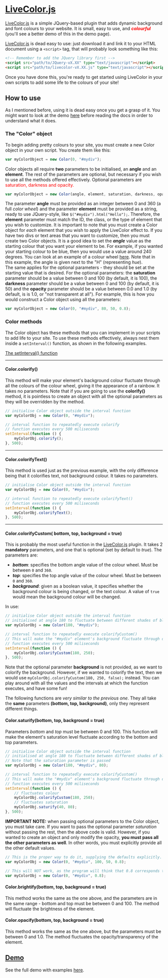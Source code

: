 
# [LiveColor.js](http://dhdaniel.github.io/livecolor/)

[LiveColor.js](http://dhdaniel.github.io/livecolor/) is a simple JQuery-based plugin that adds dynamic background and font colours to your website. It is small, easy to use, and
<span style="color: red;">**_colourful_**</span> (you'll see a better demo of this in the demo page).

[LiveColor.js](http://dhdaniel.github.io/livecolor/) is dead easy to use: just download it and link it to your HTML document using a `<script>` tag, that will probably look something like this:

```html
<!-- Remember to add the JQuery library first -->
<script src="path/to/JQuery-vX.XX" type="text/javascript"></script>
<script src="path/to/livecolor-vX.XX.js" type="text/javascript"></script>
```

Once you have done this, you're ready to get started using LiveColor in your own scripts to add some life to the colours of your site!

## How to use
As I mentioned before, using it is dead easy once you get a grasp of it. You might want to look at the demo [here](http://dhdaniel.github.io/livecolor/) before reading the docs in order to understand what it does.



### The "Color" object
To begin adding pretty colours to your site, you must create a new Color object in your own script. You create them like this:
```javascript
var myColorObject = new Color(0, "#mydiv");
```
Color objects all require **two** parameters to be initialised, an **angle** and an **element**. The rest of the parameters are optional, but necessary if you wish to use all the methods offered effectively. Optional parameters are <span style="color: red;">saturation, darkness and opacity.</span>
```javascript
var myColorObject = new Color(angle, element, saturation, darkness, opacity);
```
The parameter **angle** must be provided as an integer between 0 and 360 (a full *color wheel*) and the parameter **element** must be provided as a string, ready to use JQuery-style, like `$("#mydiv").html("Hello");`. Therefore, the **element** parameter must match the ID, the class, or the type of element that you wish to customize.
It is important to note that you must create a Color object for *each* element that you wish to apply the LiveColor effect to. If you have two divs or text areas that you want to customize, then you must create two Color objects.
It is a good idea to set the **_angle_** value as the starting colour that you want your element to be. For example, if you wanted your starting colour to be blue, then you would use a value around 240 degrees. You can look at an example of a colour wheel [here](http://www.huecode.com). Note that in this example, the angle is given next to the "H" (representing *hue*).  
The same applies for the optional parameters - they should be set at the starting value that is desired. For the optional parameters: the **saturation** parameter should be a value between 0 and 100 (by default, it is 100), the **darkness** parameter should be a value between 0 and 100 (by default, it is 50) and the **opacity** parameter should be a value between 0.0 and 1.0 (by default, is is 1.0, or "not transparent at all"). For example, this is how you would construct a Color object using all the parameters:
```javascript
var myColorObject = new Color(0, "#mydiv", 80, 50, 0.8);
```

### Color methods

The Color object has these methods that you can implement in your scripts to add life to your site. To use these methods effectively, always nest them inside a `setInterval()` function, as shown in the following examples.

[The setInterval() function](https://developer.mozilla.org/en-US/docs/Web/API/WindowTimers/setInterval)

---

#### Color.colorify()
This method will make your element's background colour fluctuate through all the colours of the colour wheel, giving it the appearance of a rainbow. It takes no parameters. Note that if you are going to use the **colorify()** method, it is pointless to create an object with all the optional parameters as they will be overridden by the method.
```javascript
// initialise Color object outside the interval function
var myColorObj = new Color(0, "#mydiv");

// interval function to repeatedly execute colorify
// function executes every 500 miliseconds
setInterval(function () {
	myColorObj.colorify();
}, 500);
```

---

#### Color.colorifyText()
This method is used just as the previous example, with the only difference being that it colorifies text, not background colour. It takes no parameters.

```javascript
// initialise Color object outside the interval function
var myColorObj = new Color(0, "#mydiv");

// interval function to repeatedly execute colorifyText()
// function executes every 500 miliseconds
setInterval(function () {
	myColorObj.colorifyText();
}, 500);
```

---

#### Color.colorifyCustom( bottom, top, background = true)

This is probably the most useful function in the [LiveColor.js](#) plugin. It takes 2 **mandatory** parameters, and one that is optional (set by default to *true*). The parameters are:

* **_bottom_**: specifies the bottom angle value of the colour wheel. Must be between `0` and `360`.
* **_top_**: specifies the top angle value of the colour wheel. Must be between `0` and `360`.
* **_background_**: given as a boolean value, it specifies whether the background colour is being changed, or the text colour. A value of `true` would mean the background colour will be changed.

In use:
```javascript
// initialise Color object outside the interval function
// initialised at angle 180 to fluctuate between different shades of blue.
var myColorObj = new Color(180, "#mydiv");

// interval function to repeatedly execute colorifyCustom()
// This will make the "#mydiv" element's background fluctuate through different shades of blue
// function executes every 500 miliseconds
setInterval(function () {
	myColorObj.colorifyCustom(180, 250);
}, 500);
```
Note that the optional parameter **background** is not provided, as we want to colorify the background. However, if we wanted to colorify the text, then we would use `myColorObj.colorifyCustom(180, 250, false);` instead.
You can play around with all the values and the intervals at which the function executes, and have some fun!  

The following functions are *very similar to the previous one*. They all take the **same** parameters **(bottom, top, background)**, only they represent different things.

#### Color.saturify(bottom, top, background = true)
Parameters *bottom* and *top* must be between 0 and 100. This function will make the element's saturation level fluctuate according to the bottom and top parameters.
```javascript
// initialise Color object outside the interval function
// initialised at angle 180 to fluctuate between different shades of blue.
// Note that the saturation parameter is passed
var myColorObj = new Color(180, "#mydiv", 80);

// interval function to repeatedly execute colorifyCustom()
// This will make the "#mydiv" element's background fluctuate through different shades of blue
// function executes every 500 miliseconds
setInterval(function () {
	// fluctuates colour
	myColorObj.colorifyCustom(180, 250);
    // fluctuates saturation
    myColorObj.saturify(40, 80);
}, 500);
```
**IMPORTANT NOTE:** when passing optional parameters to the Color object, you must take care. If you want to pass the optional parameter *saturation* without passing the rest, then the above code is valid. However, if you wanted to create an object and only modify the opacity, **you must pass all the other parameters as well**. In other words, you must explicitly provide all the other default values.
```javascript
// This is the proper way to do it, supplying the defaults explicitly.
var myColorObj = new Color(0, "#mydiv", 100, 50, 0.8);

// This will NOT work, as the program will think that 0.8 corresponds to saturation (as saturation is the first optional parameter).
var myColorObj = new Color(0, "#mydiv", 0.8);
```

#### Color.brightify(bottom, top, background = true)

This method works the same as the one above, and the parameters are in the same range - bottom and top must be between 0 and 100. The method will fluctuate the brightness of the element.

#### Color.opacify(bottom, top, background = true)

This method works the same as the one above, but the parameters must be between 0 and 1.0. The method fluctuates the opacity/transparency of the element.

## [Demo](http://dhdaniel.github.io/livecolor/)

See the full demo with examples [here](http://dhdaniel.github.io/livecolor/).
